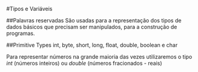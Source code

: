 #Tipos e Variáveis

##Palavras reservadas
São usadas para a representação dos tipos de dados básicos que precisam ser manipulados, para a construção de programas.

##Primitive Types
int, byte, short, long, float, double, boolean e char

Para representar números na grande maioria das vezes utilizaremos o tipo _int_ (números inteiros) ou _double_ (números fracionados - reais)
